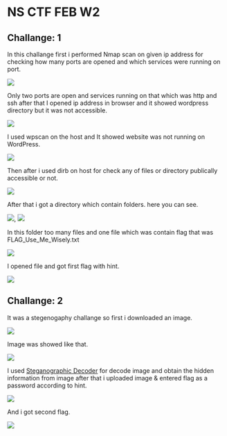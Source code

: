 # NS CTF FEB W2

## Challange: 1

In this challange first i performed Nmap scan on given ip address for checking how many ports are opened and which services were running on port.

![](https://github.com/pritessh/NS-CTF-2/blob/master/images/1.png)

Only two ports are open and services running on that which was http and ssh after that I opened ip address in browser and it showed wordpress directory but it was not accessible.

![](https://github.com/pritessh/NS-CTF-2/blob/master/images/2.png)

I used wpscan on the host and It showed website was not running on WordPress.

![](https://github.com/pritessh/NS-CTF-2/blob/master/images/3.png)

Then after i used dirb on host for check any of files or directory publically accessible or not.

![](https://github.com/pritessh/NS-CTF-2/blob/master/images/4.png)

After that i got a directory which contain folders. here you can see. 

![](https://github.com/pritessh/NS-CTF-2/blob/master/images/5.png), ![](https://github.com/pritessh/NS-CTF-2/blob/master/images/6.png)

In this folder too many files and one file which was contain flag that was FLAG_Use_Me_Wisely.txt

![](https://github.com/pritessh/NS-CTF-2/blob/master/images/7.png)

I opened file and got first flag with hint.

![](https://github.com/pritessh/NS-CTF-2/blob/master/images/8.png)


## Challange: 2

It was a stegenogaphy challange so first i downloaded an image.

![](https://github.com/pritessh/NS-CTF-2/blob/master/images/9.png)

Image was showed like that.

![](https://github.com/pritessh/NS-CTF-2/blob/master/images/10.png)

I used [Steganographic Decoder](https://futureboy.us/stegano/decinput.html) for decode image and obtain the hidden information from image after that i uploaded image & entered flag as a password according to hint.

![](https://github.com/pritessh/NS-CTF-2/blob/master/images/11.png)

And i got second flag.

![](https://github.com/pritessh/NS-CTF-2/blob/master/images/12.png)

